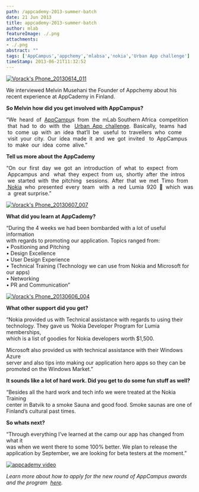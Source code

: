 ```yaml
---
path: /appcademy-2013-summer-batch
date: 21 Jun 2013
title: appcademy-2013-summer-batch
author: mlab
featureImage: ./.png
attachments: 
- ./.png
abstract: ""
tags: ['AppCampus','appchemy','mlabsa','nokia','Urban App challenge']
timeStamp: 2013-06-21T11:32:52
---
```


[![Vorack's Phone_20130614_011](https:&#x2F;&#x2F;mlab.co.za&#x2F;wp-content&#x2F;uploads&#x2F;2013&#x2F;06&#x2F;Voracks-Phone_20130614_011-300x168.jpg)](https:&#x2F;&#x2F;mlab.co.za&#x2F;wp-content&#x2F;uploads&#x2F;2013&#x2F;06&#x2F;Voracks-Phone_20130614_011.jpg)

We interviewed Melvin Musehani the Founder of Appchemy about his recent experience at AppCademy in Finland.

**So Melvin how did you get involved with AppCampus?**

“We  heard  of  [AppCampu](http:&#x2F;&#x2F;www.appcampus.fi)s  from  the  mLab Southern Africa  competition  that  had  to  do  with  the   [Urban  App  challenge](https:&#x2F;&#x2F;mlab.co.za).  Basically,  teams  had  to  come  up  with  an  idea  that’ll  be   useful  to  travellers  who  come  visit  your  city.  Our  idea  made  it  and  we  got  invited   to  AppCampus  to  make  our  idea  come  alive.”

**Tell us more about the AppCademy**

“On  our  first  day  we  got  an  introduction  of  what  to  expect  from  Appcampus  and   what  they  expect  from  us,  shortly  after  the  intros  we  started  with  the  pitching   sessions.  After  that  we  met  Timo  from [ Nokia](http:&#x2F;&#x2F;www.nokia.com)  who  presented  every  team   with  a  red  Lumia  920  🙂  which  was  a  great surprise.”

[![Vorack's Phone_20130607_007](https:&#x2F;&#x2F;mlab.co.za&#x2F;wp-content&#x2F;uploads&#x2F;2013&#x2F;06&#x2F;Voracks-Phone_20130607_007-300x168.jpg)](https:&#x2F;&#x2F;mlab.co.za&#x2F;wp-content&#x2F;uploads&#x2F;2013&#x2F;06&#x2F;Voracks-Phone_20130607_007.jpg)

**What did you learn at AppCademy?**

“During the 4 weeks we had been bombarded with a lot of useful information  
with regards to promoting our application. Topics ranged from:  
• Positioning and Pitching  
• Design Excellence  
• User Design Experience  
• Technical Training (Technology we can use from Nokia and Microsoft for  
our apps)  
• Networking  
• PR and Communication”

[![Vorack's Phone_20130606_004](https:&#x2F;&#x2F;mlab.co.za&#x2F;wp-content&#x2F;uploads&#x2F;2013&#x2F;06&#x2F;Voracks-Phone_20130606_004-300x168.jpg)](https:&#x2F;&#x2F;mlab.co.za&#x2F;wp-content&#x2F;uploads&#x2F;2013&#x2F;06&#x2F;Voracks-Phone_20130606_004.jpg)

**What other support did you get?**

“Nokia provided us with Technical assistance with regards to using their  
technology. They gave us ‘Nokia Developer Program for Lumia memberships,  
which is a list of goodies for Nokia developers worth $1,500.

Microsoft also provided us with technical assistance with their Windows Azure  
server and also tips into making our application hero apps so they can be  
promoted on the Windows Market.”

**It sounds like a lot of hard work. Did you get to do some fun stuff as well?**

“Besides all the hard work and tech info we were treated at the Nokia Training  
center in Batvik to a smoke Sauna and good food. Smoke saunas are one of  
Finland’s cultural past times.

**So whats next?**

“Through everything I’ve learned at the camp our app has changed from what it  
was when we went there to some 100% better. We plan to release the  
application by September, we are looking for beta testers at the moment.”

[![appcademy video](https:&#x2F;&#x2F;mlab.co.za&#x2F;wp-content&#x2F;uploads&#x2F;2013&#x2F;06&#x2F;Screen-Shot-2013-06-21-at-11.41.38-AM.png)](http:&#x2F;&#x2F;www.youtube.com&#x2F;watch?v&#x3D;20gESaTvdN4)

_Learn more about how to apply for the new round of AppCampus awards and the program  [here](https:&#x2F;&#x2F;mlab.co.za&#x2F;appcampus_annoucement&#x2F;)._


